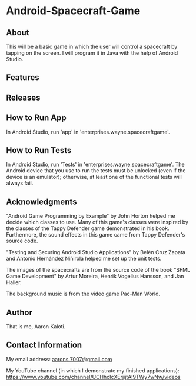 # Android-Spacecraft-Game

About
-----

This will be a basic game in which the user will control a spacecraft by
tapping on the screen. I will program it in Java with the help of Android
Studio.

Features
--------



Releases
--------



How to Run App
--------------

In Android Studio, run 'app' in 'enterprises.wayne.spacecraftgame'.

How to Run Tests
----------------

In Android Studio, run 'Tests' in 'enterprises.wayne.spacecraftgame'.
The Android device that you use to run the tests must be unlocked (even
if the device is an emulator); otherwise, at least one of the functional
tests will always fail.

Acknowledgments
---------------

"Android Game Programming by Example" by John Horton helped me decide
which classes to use. Many of this game's classes were inspired
by the classes of the Tappy Defender game demonstrated in his book.
Furthermore, the sound effects in this game came from Tappy Defender's
source code.

"Testing and Securing Android Studio Applications" by Belén Cruz Zapata
and Antonio Hernández Niñirola helped me set up the unit tests.

The images of the spacecrafts are from the source code of the book
"SFML Game Development" by Artur Moreira, Henrik Vogelius
Hansson, and Jan Haller.

The background music is from the video game Pac-Man World.

Author
------

That is me, Aaron Kaloti.

Contact Information
-------------------

My email address: aarons.7007@gmail.com

My YouTube channel (in which I demonstrate my finished applications):
https://www.youtube.com/channel/UCHhcIcXErjijtAI9TWy7wNw/videos